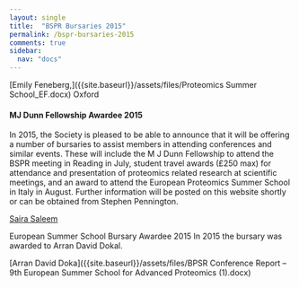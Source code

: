 ```yaml
---
layout: single
title:  "BSPR Bursaries 2015"
permalink: /bspr-bursaries-2015
comments: true
sidebar:
  nav: "docs"
---
```




[Emily Feneberg,]({{site.baseurl}}/assets/files/Proteomics Summer School_EF.docx) Oxford

#### MJ Dunn Fellowship Awardee 2015

In 2015, the Society is pleased to be able to announce that it will be offering a number of bursaries to assist members in attending conferences and similar events.  These will include the M J Dunn Fellowship to attend the BSPR meeting in Reading in July, student travel awards (£250 max) for attendance and presentation of proteomics related research at scientific meetings, and an award to attend the European Proteomics Summer School in Italy in August. Further information will be posted on this website shortly or can be obtained from Stephen Pennington.



[Saira Saleem]({{site.baseurl}}/assets/files/mjDunnAward2015.docx)



European Summer School Bursary Awardee 2015
In 2015 the bursary was awarded to Arran David Dokal.



[Arran David Doka]({{site.baseurl}}/assets/files/BPSR Conference Report – 9th European Summer School for Advanced Proteomics (1).docx)